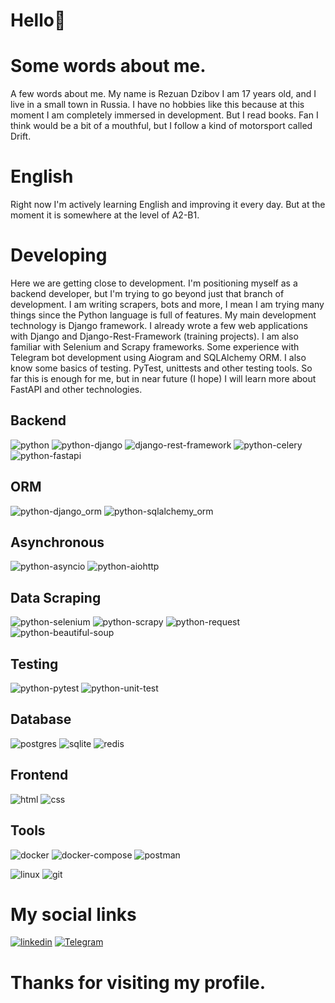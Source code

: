 # Hello👋
# Some words about me.
A few words about me. 
My name is Rezuan Dzibov I am 17 years old, and I live in a small town in Russia.
I have no hobbies like this because at this moment I am completely immersed in development. 
But I read books. 
Fan I think would be a bit of a mouthful, but I follow a kind of motorsport called Drift. 
# English
Right now I'm actively learning English and improving it every day. 
But at the moment it is somewhere at the level of A2-B1.
# Developing
Here we are getting close to development. 
I'm positioning myself as a backend developer, but I'm trying to go beyond just that branch of development. 
I am writing scrapers, bots and more, I mean I am trying many things since the Python language is full of features. 
My main development technology is Django framework. 
I already wrote a few web applications with Django and Django-Rest-Framework (training projects).
I am also familiar with Selenium and Scrapy frameworks. 
Some experience with Telegram bot development using Aiogram and SQLAlchemy ORM. 
I also know some basics of testing. PyTest, unittests and other testing tools. 
So far this is enough for me, but in near future (I hope) I will learn more about FastAPI and other technologies.
## Backend
![python](https://img.shields.io/badge/Python3-yellow?style=for-the-badge&logo=python)
![python-django](https://img.shields.io/badge/Django-00a328?style=for-the-badge&logo=django)
![django-rest-framework](https://img.shields.io/badge/DRF-c70d00?style=for-the-badge&logo=django)
![python-celery](https://img.shields.io/badge/Celery-a6ff00c70d00?style=for-the-badge&logo=celery)
![python-fastapi](https://img.shields.io/badge/FastAPI-white?style=for-the-badge&logo=fastapi)
## ORM
![python-django_orm](https://img.shields.io/badge/Django_ORM-00a328?style=for-the-badge&logo=django)
![python-sqlalchemy_orm](https://img.shields.io/badge/SQLAlchemy_ORM-E51F1F?style=for-the-badge&logo=python)
## Asynchronous
![python-asyncio](https://img.shields.io/badge/Asyncio-c6d40d?style=for-the-badge&logo=python)
![python-aiohttp](https://img.shields.io/badge/Aiohttp-c6d40d?style=for-the-badge&logo=python)
## Data Scraping
![python-selenium](https://img.shields.io/badge/Selenium-16D400?style=for-the-badge&logo=selenium)
![python-scrapy](https://img.shields.io/badge/Scrapy-white?style=for-the-badge&logo=python)
![python-request](https://img.shields.io/badge/requests-c6d40d?style=for-the-badge&logo=python)
![python-beautiful-soup](https://img.shields.io/badge/BS4-c6d40d?style=for-the-badge&logo=python)
## Testing
![python-pytest](https://img.shields.io/badge/PyTest-c6d40d?style=for-the-badge&logo=python)
![python-unit-test](https://img.shields.io/badge/UnitTest-c6d40d?style=for-the-badge&logo=python)
## Database
![postgres](https://img.shields.io/badge/Postgres-282438?style=for-the-badge&logo=postgresql)
![sqlite](https://img.shields.io/badge/sqlite-758077?style=for-the-badge&logo=sqlite)
![redis](https://img.shields.io/badge/Redis-black?style=for-the-badge&logo=redis)
## Frontend
![html](https://img.shields.io/badge/HTML5-ed813e?style=for-the-badge&logo=html5)
![css](https://img.shields.io/badge/CSS3-0082ba?style=for-the-badge&logo=css3)
## Tools
![docker](https://img.shields.io/badge/Docker-160d91?style=for-the-badge&logo=Docker)
![docker-compose](https://img.shields.io/badge/Docker_Compose-472da6?style=for-the-badge&logo=Docker)
![postman](https://img.shields.io/badge/Postman-dba240?style=for-the-badge&logo=postman)

![linux](https://img.shields.io/badge/Linix-black?style=for-the-badge&logo=linux)
![git](https://img.shields.io/badge/GIT-black?style=for-the-badge&logo=git)

# My social links
[![linkedin](https://img.shields.io/badge/LinkedIn-blue?style=for-the-badge&logo=LinkedIn)](https://www.linkedin.com/in/rezuan-dzibov-953612219/)
[![Telegram](https://img.shields.io/badge/Telegram-skyblue?style=for-the-badge&logo=Telegram)](https://t.me/arxhangel_R_D)

# Thanks for visiting my profile. 